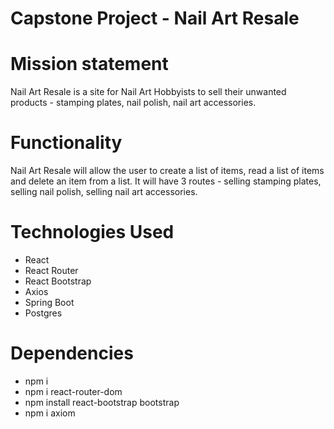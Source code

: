 # Capstone Project - Nail Art Resale
# Mission statement
Nail Art Resale is a site for Nail Art Hobbyists to sell their unwanted products - stamping plates, nail polish, nail art accessories. 
# Functionality
Nail Art Resale will allow the user to create a list of items, read a list of items and delete an item from a list.  It will have 3 routes - selling stamping plates, selling nail polish, selling nail art accessories.  
# Technologies Used
- React
- React Router
- React Bootstrap
- Axios
- Spring Boot
- Postgres
# Dependencies
- npm i
- npm i react-router-dom
- npm install react-bootstrap bootstrap
- npm i axiom

